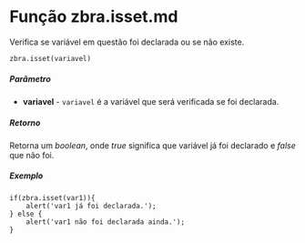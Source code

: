 # Função zbra.isset.md

Verifica se variável em questão foi declarada ou se não existe.

    zbra.isset(variavel)

##### Parâmetro
* **variavel** - ```variavel``` é a variável que será verificada se foi declarada.

##### Retorno
Retorna um _boolean_, onde _true_ significa que variável já foi declarado e _false_ que não foi.

##### Exemplo

    if(zbra.isset(var1)){
        alert('var1 já foi declarada.');
    } else {
        alert('var1 não foi declarada ainda.');
    }
